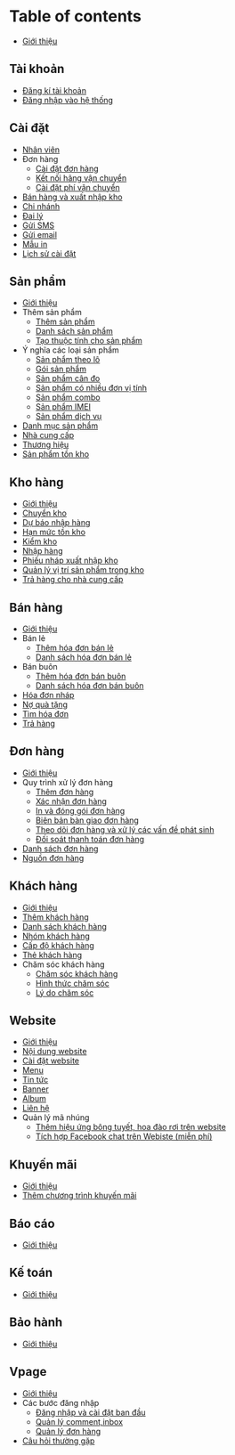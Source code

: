 # Table of contents

* [Giới thiệu](README.md)

## Tài khoản

* [Đăng kí tài khoản](tai-khoan/dang-ky.md)
* [Đăng nhập vào hệ thống](tai-khoan/dang-nhap.md)

## Cài đặt

* [Nhân viên](cai-dat/nhan-vien.md)
* Đơn hàng
  * [Cài đặt đơn hàng](cai-dat/don-hang/cai-dat-don-hang.md)
  * [Kết nối hãng vận chuyển](cai-dat/don-hang/ket-noi-hang-van-chuyen.md)
  * [Cài đặt phí vận chuyển](cai-dat/don-hang/cai-dat-phi-van-chuyen.md)
* [Bán hàng và xuất nhập kho](cai-dat/ban-hang-va-xuat-nhap-kho.md)
* [Chi nhánh](cai-dat/chi-nhanh.md)
* [Đai lý](cai-dat/dai-ly.md)
* [Gửi SMS](cai-dat/gui-sms.md)
* [Gửi email](cai-dat/gui-email.md)
* [Mẫu in](cai-dat/mau-in.md)
* [Lịch sử cài đặt](cai-dat/lich-su-cai-dat.md)

## Sản phẩm

* [Giới thiệu](san-pham/gioi-thieu.md)
* Thêm sản phẩm
  * [Thêm sản phẩm](san-pham/them-san-pham/them-san-pham.md)
  * [Danh sách sản phẩm](san-pham/them-san-pham/danh-sach-san-pham.md)
  * [Tạo thuộc tính cho sản phẩm](san-pham/them-san-pham/tao-thuoc-tinh-cho-san-pham.md)
* Ý nghĩa các loại sản phẩm
  * [Sản phẩm theo lô](san-pham/y-nghia-cac-loai-san-pham/ban-san-pham-theo-lo.md)
  * [Gói sản phẩm](san-pham/y-nghia-cac-loai-san-pham/goi-san-pham.md)
  * [Sản phẩm cân đo](san-pham/y-nghia-cac-loai-san-pham/san-pham-can-do.md)
  * [Sản phẩm có nhiều đơn vị tính](san-pham/y-nghia-cac-loai-san-pham/san-pham-co-nhieu-don-vi-tinh.md)
  * [Sản phẩm combo](san-pham/y-nghia-cac-loai-san-pham/san-pham-combo.md)
  * [Sản phẩm IMEI](san-pham/y-nghia-cac-loai-san-pham/san-pham-imei.md)
  * [Sản phẩm dịch vụ](san-pham/y-nghia-cac-loai-san-pham/san-pham-loai-dich-vu.md)
* [Danh mục sản phẩm](san-pham/danh-muc-san-pham.md)
* [Nhà cung cấp](san-pham/nha-cung-cap.md)
* [Thương hiệu](san-pham/thuong-hieu.md)
* [Sản phẩm tồn kho](san-pham/san-pham-ton-kho.md)

## Kho hàng

* [Giới thiệu](kho-hang/gioi-thieu.md)
* [Chuyển kho](kho-hang/chuyen-kho.md)
* [Dự báo nhập hàng](kho-hang/du-bao-nhap-hang.md)
* [Hạn mức tồn kho](kho-hang/han-muc-ton-kho.md)
* [Kiểm kho](kho-hang/kiem-kho.md)
* [Nhập hàng](kho-hang/nhap-hang.md)
* [Phiếu nháp xuất nhập kho](kho-hang/phieu-nhap-xuat-nhap-kho.md)
* [Quản lý vị trí sản phẩm trong kho](kho-hang/quan-ly-vi-tri-san-pham-trong-kho.md)
* [Trả hàng cho nhà cung cấp](kho-hang/tra-hang-cho-nha-cung-cap.md)

## Bán hàng

* [Giới thiệu](ban-hang/gioi-thieu.md)
* Bán lẻ
  * [Thêm hóa đơn bán lẻ](ban-hang/ban-le/them-hoa-don-ban-le.md)
  * [Danh sách hóa đơn bán lẻ](ban-hang/ban-le/danh-sach-hoa-don-ban-le.md)
* Bán buôn
  * [Thêm hóa đơn bán buôn](ban-hang/ban-buon/them-hoa-don-ban-buon.md)
  * [Danh sách hóa đơn bán buôn](ban-hang/ban-buon/danh-sach-hoa-don-ban-buon.md)
* [Hóa đơn nháp](ban-hang/hoa-don-nhap.md)
* [Nợ quà tặng](ban-hang/no-qua-tang.md)
* [Tìm hóa đơn](ban-hang/tim-hoa-don.md)
* [Trả hàng](ban-hang/tra-hang.md)

## Đơn hàng

* [Giới thiệu](don-hang/gioi-thieu.md)
* Quy trình xử lý đơn hàng
  * [Thêm đơn hàng](don-hang/quy-trinh-xu-ly-don-hang/them-don-hang.md)
  * [Xác nhận đơn hàng](don-hang/quy-trinh-xu-ly-don-hang/xac-nhan-don-hang.md)
  * [In và đóng gói đơn hàng](don-hang/quy-trinh-xu-ly-don-hang/in-va-dong-goi-don-hang.md)
  * [Biên bản bàn giao đơn hàng](don-hang/quy-trinh-xu-ly-don-hang/bien-ban-ban-giao-don-hang-cho-hang-van-chuyen.md)
  * [Theo dõi đơn hàng và xử lý các vấn đề phát sinh](don-hang/quy-trinh-xu-ly-don-hang/theo-doi-don-hang-va-xu-ly-cac-van-de-phat-sinh.md)
  * [Đối soát thanh toán đơn hàng](don-hang/quy-trinh-xu-ly-don-hang/doi-soat-thanh-toan-don-hang.md)
* [Danh sách đơn hàng](don-hang/danh-sach-don-hang.md)
* [Nguồn đơn hàng](don-hang/nguon-don-hang.md)

## Khách hàng

* [Giới thiệu](khach-hang/gioi-thieu.md)
* [Thêm khách hàng](khach-hang/them-khach-hang.md)
* [Danh sách khách hàng](khach-hang/danh-sach-khach-hang.md)
* [Nhóm khách hàng](khach-hang/nhom-khach-hang.md)
* [Cấp độ khách hàng](khach-hang/cap-do-khach-hang.md)
* [Thẻ khách hàng](khach-hang/the-khach-hang.md)
* Chăm sóc khách hàng
  * [Chăm sóc khách hàng](khach-hang/cham-soc-khach-hang/cham-soc-khach-hang.md)
  * [Hình thức chăm sóc](khach-hang/cham-soc-khach-hang/hinh-thuc-cham-soc.md)
  * [Lý do chăm sóc](khach-hang/cham-soc-khach-hang/ly-do-cham-soc.md)

## Website

* [Giới thiệu](website/gioi-thieu.md)
* [Nội dung website](website/noi-dung-website.md)
* [Cài đặt website](website/cat-dat-website.md)
* [Menu](website/quan-ly-menu.md)
* [Tin tức](website/quan-ly-tin-tu-tren-website.md)
* [Banner](website/banner.md)
* [Album](website/album.md)
* [Liên hệ](website/lien-he.md)
* Quản lý mã nhúng
  * [Thêm hiệu ứng bông tuyết, hoa đào rơi trên website](website/quan%20ly%20ma%20nhung%20tren%20website/cach-su-dung-vchat.md)
  * [Tích hợp Facebook chat trên Webiste (miễn phí)](website/quan%20ly%20ma%20nhung%20tren%20website/tich-hop-facebook-chat-tren-website.md)



## Khuyến mãi

* [Giới thiệu](khuyen-mai/gioi-thieu.md)
* [Thêm chương trình khuyến mãi](khuyen-mai/them-chuong-trinh-khuyen-mai.md)

## Báo cáo

* [Giới thiệu](bao-cao/gioi-thieu.md)

## Kế toán

* [Giới thiệu](ke-toan/gioi-thieu.md)

## Bảo hành

* [Giới thiệu](bao-hanh/gioi-thieu.md)

## Vpage

* [Giới thiệu](vpage/gioi-thieu.md)
* Các bước đăng nhập
  * [Đăng nhập và cài đặt ban đầu](vpage/cac-buoc-dang-nhap/cai-dat-chung.md)
  * [Quản lý comment,inbox](vpage/cac-buoc-dang-nhap/quan-ly-cmt-inbox.md)
  * [Quản lý đơn hàng](vpage/cac-buoc-dang-nhap/xu-ly-don-hang.md)
* [Câu hỏi thường gặp](vpage/cau-hoi-thuong-gap.md)

